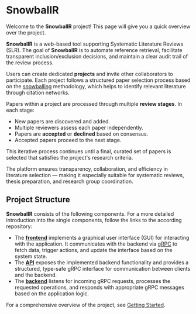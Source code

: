 # SnowballR

Welcome to the **SnowballR** project! This page will give you a quick overview over the project.

**SnowballR** is a web-based tool supporting Systematic Literature Reviews (SLR). The goal of **SnowballR** is to
automate reference retrieval, facilitate transparent inclusion/exclusion decisions, and maintain a clear audit trail
of the review process.

Users can create dedicated **projects** and invite other collaborators to participate. Each project follows a structured
paper selection process based on the [snowballing](https://en.wikipedia.org/wiki/Snowball_sampling) methodology, which
helps to identify relevant literature through citation networks.

Papers within a project are processed through multiple **review stages**. In each stage:

- New papers are discovered and added.
- Multiple reviewers assess each paper independently.
- Papers are **accepted** or **declined** based on consensus.
- Accepted papers proceed to the next stage.

This iterative process continues until a final, curated set of papers is selected that satisfies the project's research
criteria.

The platform ensures transparency, collaboration, and efficiency in literature selection — making it especially suitable
for systematic reviews, thesis preparation, and research group coordination.

## Project Structure

**SnowballR** consists of the following components. For a more detailed introduction into the single components, follow
the links to the according repository:

- The **[frontend](https://github.com/SE-UUlm/snowballr-frontend)** implements a graphical user interface (GUI) for
  interacting with the application. It communicates with the backend via [gRPC](https://grpc.io/) to fetch data, trigger
  actions, and update the interface based on the system state.
- The **[API](https://github.com/SE-UUlm/snowballr-api)** exposes the implemented backend functionality and provides a
  structured, type-safe gRPC interface for communication between clients and the backend.
- The **[backend](https://github.com/SE-UUlm/snowballr-backend)** listens for incoming gRPC requests, processes the
  requested operations, and responds with appropriate gRPC messages based on the application logic.

For a comprehensive overview of the project, see
[Getting Started](https://github.com/SE-UUlm/snowballr/wiki/Getting-Started).
